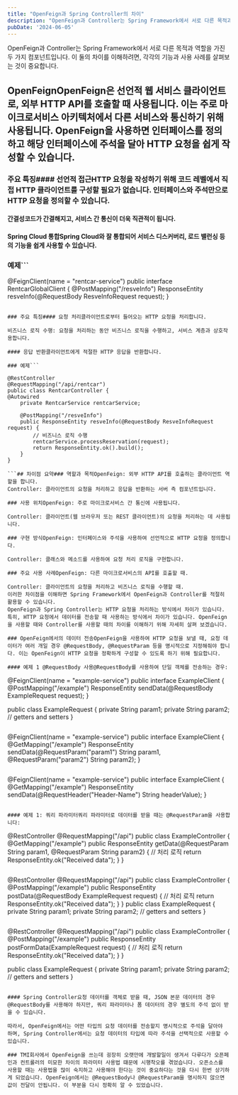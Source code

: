 ```yaml
---
title: "OpenFeign과 Spring Controller의 차이"
description: "OpenFeign과 Controller는 Spring Framework에서 서로 다른 목적과 역할을 가진 두 가지 컴포넌트입니다. 이 둘의 차이를 이해하려면, 각각의 기능과 사용 사례를 살펴보는 것이 중요합니다.   OpenFeign  OpenFeign은 선언적 웹 서비스 클라이언트로,..."
pubDate: '2024-06-05'
---
```


OpenFeign과 Controller는 Spring Framework에서 서로 다른 목적과 역할을 가진 두 가지 컴포넌트입니다. 이 둘의 차이를 이해하려면, 각각의 기능과 사용 사례를 살펴보는 것이 중요합니다.

## OpenFeignOpenFeign은 선언적 웹 서비스 클라이언트로, 외부 HTTP API를 호출할 때 사용됩니다. 이는 주로 마이크로서비스 아키텍처에서 다른 서비스와 통신하기 위해 사용됩니다. OpenFeign을 사용하면 인터페이스를 정의하고 해당 인터페이스에 주석을 달아 HTTP 요청을 쉽게 작성할 수 있습니다.

### 주요 특징#### 선언적 접근HTTP 요청을 작성하기 위해 코드 레벨에서 직접 HTTP 클라이언트를 구성할 필요가 없습니다. 인터페이스와 주석만으로 HTTP 요청을 정의할 수 있습니다.

#### 간결성코드가 간결해지고, 서비스 간 통신이 더욱 직관적이 됩니다.

#### Spring Cloud 통합Spring Cloud와 잘 통합되어 서비스 디스커버리, 로드 밸런싱 등의 기능을 쉽게 사용할 수 있습니다.

### 예제```

@FeignClient(name = "rentcar-service")
public interface RentcarGlobalClient {
	@PostMapping("/resveInfo")
	ResponseEntity resveInfo(@RequestBody ResveInfoRequest request);
}

```## ControllerController는 Spring MVC의 일부로, 클라이언트(보통 웹 브라우저 또는 REST 클라이언트)로부터 HTTP 요청을 처리하고 적절한 응답을 반환하는 역할을 합니다. 주로 서버 측에서 클라이언트의 요청을 받아 로직을 수행하고, 결과를 반환하는 데 사용됩니다.

### 주요 특징#### 요청 처리클라이언트로부터 들어오는 HTTP 요청을 처리합니다.

비즈니스 로직 수행: 요청을 처리하는 동안 비즈니스 로직을 수행하고, 서비스 계층과 상호작용합니다.

#### 응답 반환클라이언트에게 적절한 HTTP 응답을 반환합니다.

### 예제```

@RestController
@RequestMapping("/api/rentcar")
public class RentcarController {
@Autowired
	private RentcarService rentcarService;
	
	@PostMapping("/resveInfo")
	public ResponseEntity resveInfo(@RequestBody ResveInfoRequest request) {
	    // 비즈니스 로직 수행
	    rentcarService.processReservation(request);
	    return ResponseEntity.ok().build();
	}
}

```## 차이점 요약### 역할과 목적OpenFeign: 외부 HTTP API를 호출하는 클라이언트 역할을 합니다.
Controller: 클라이언트의 요청을 처리하고 응답을 반환하는 서버 측 컴포넌트입니다.

### 사용 위치OpenFeign: 주로 마이크로서비스 간 통신에 사용됩니다.

Controller: 클라이언트(웹 브라우저 또는 REST 클라이언트)의 요청을 처리하는 데 사용됩니다.

### 구현 방식OpenFeign: 인터페이스와 주석을 사용하여 선언적으로 HTTP 요청을 정의합니다.

Controller: 클래스와 메소드를 사용하여 요청 처리 로직을 구현합니다.

### 주요 사용 사례OpenFeign: 다른 마이크로서비스의 API를 호출할 때.

Controller: 클라이언트의 요청을 처리하고 비즈니스 로직을 수행할 때.
이러한 차이점을 이해하면 Spring Framework에서 OpenFeign과 Controller를 적절히 활용할 수 있습니다.
OpenFeign과 Spring Controller는 HTTP 요청을 처리하는 방식에서 차이가 있습니다. 특히, HTTP 요청에서 데이터를 전송할 때 사용하는 방식에서 차이가 있습니다. OpenFeign을 사용할 때와 Controller를 사용할 때의 차이를 이해하기 위해 자세히 살펴 보겠습니다.

### OpenFeign에서의 데이터 전송OpenFeign을 사용하여 HTTP 요청을 보낼 때, 요청 데이터가 여러 개일 경우 @RequestBody, @RequestParam 등을 명시적으로 지정해줘야 합니다. 이는 OpenFeign이 HTTP 요청을 정확하게 구성할 수 있도록 하기 위해 필요합니다.

#### 예제 1 @RequestBody 사용@RequestBody를 사용하여 단일 객체를 전송하는 경우:

```
@FeignClient(name = "example-service")
public interface ExampleClient {
@PostMapping("/example")
ResponseEntity<String> sendData(@RequestBody ExampleRequest request);
}

public class ExampleRequest {
	private String param1;
	private String param2;
	// getters and setters
}

```#### 예제 2: @RequestParam 사용@RequestParam을 사용하여 여러 개의 쿼리 파라미터를 전송하는 경우:
```
@FeignClient(name = "example-service")
public interface ExampleClient {
	@GetMapping("/example")
	ResponseEntity<String> sendData(@RequestParam("param1") String param1, @RequestParam("param2") String param2);
}

```#### 예제 3: @RequestHeader 사용@RequestHeader를 사용하여 헤더 값을 전송하는 경우:
```
@FeignClient(name = "example-service")
public interface ExampleClient {
	@GetMapping("/example")
	ResponseEntity<String> sendData(@RequestHeader("Header-Name") String headerValue);
}

```### Spring Controller에서의 데이터 전송Spring Controller에서는 요청 데이터를 객체로 받을 때 @RequestBody를 생략할 수 있습니다. 그러나 이는 요청 데이터가 쿼리 파라미터 또는 폼 데이터로 전달되는 경우에 해당합니다. JSON 본문 데이터를 객체로 받으려면 @RequestBody를 사용해야 합니다.

#### 예제 1: 쿼리 파라미터쿼리 파라미터로 데이터를 받을 때는 @RequestParam을 사용합니다:

```
@RestController
@RequestMapping("/api")
public class ExampleController {
	@GetMapping("/example")
	public ResponseEntity<String> getData(@RequestParam String param1, @RequestParam String param2) {
	    // 처리 로직
	    return ResponseEntity.ok("Received data");
	}
}

```#### 예제 2: JSON 본문 데이터JSON 본문 데이터를 객체로 받을 때는 @RequestBody를 사용합니다:
```
@RestController
@RequestMapping("/api")
public class ExampleController {
	@PostMapping("/example")
	public ResponseEntity<String> postData(@RequestBody ExampleRequest request) {
	    // 처리 로직
	    return ResponseEntity.ok("Received data");
	}
}
public class ExampleRequest {
	private String param1;
	private String param2;
	// getters and setters
}

```#### 예제 3: 폼 데이터폼 데이터를 객체로 받을 때는 별도의 주석 없이 받을 수 있습니다:
```
@RestController
@RequestMapping("/api")
public class ExampleController {
	@PostMapping("/example")
	public ResponseEntity<String> postFormData(ExampleRequest request) {
	    // 처리 로직
	    return ResponseEntity.ok("Received data");
	}
}

public class ExampleRequest {
	private String param1;
	private String param2;
	// getters and setters
}

```### 결론#### OpenFeign데이터를 전송할 때 @RequestBody, @RequestParam, @RequestHeader 등을 명시적으로 지정해야 합니다. 이는 OpenFeign이 HTTP 요청을 정확히 구성하기 위해 필요합니다.

#### Spring Controller요청 데이터를 객체로 받을 때, JSON 본문 데이터의 경우 @RequestBody를 사용해야 하지만, 쿼리 파라미터나 폼 데이터의 경우 별도의 주석 없이 받을 수 있습니다.

따라서, OpenFeign에서는 어떤 타입의 요청 데이터를 전송할지 명시적으로 주석을 달아야 하며, Spring Controller에서는 요청 데이터의 타입에 따라 주석을 선택적으로 사용할 수 있습니다.

### TMI회사에서 OpenFeign을 쓰는데 굉장히 오랫만에 개발할일이 생겨서 다루다가 오픈페인과 컨트롤러의 미묘한 차이의 파라미터 사용법 떄문에 시행착오를 겪었습니다. 오픈소스를 사용할 때는 사용법을 많이 숙지하고 사용해야 한다는 것이 중요하다는 것을 다시 한번 상기하게 되었습니다. OpenFeign에서는 @RequestBody나 @RequestParam을 명시하지 않으면 값이 전달이 안됩니다. 이 부분을 다시 정확히 알 수 있었습니다.